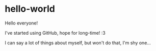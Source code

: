 # hello-world

Hello everyone!

I've started using GitHub, hope for long-time! :3 

I can say a lot of things about myself, but won't do that, I'm shy one...
